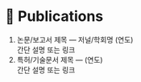 # 📜 Publications

1. 논문/보고서 제목 — 저널/학회명 (연도)  
   간단 설명 또는 링크
2. 특허/기술문서 제목 — (연도)  
   간단 설명 또는 링크
